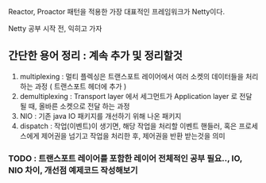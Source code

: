 Reactor, Proactor 패턴을 적용한 가장 대표적인 프레임워크가 Netty이다.

Netty 공부 시작 전, 익히고 가자

## 간단한 용어 정리 : 계속 추가 및 정리할것
1. multiplexing : 멀티 플렉싱은 트랜스포트 레이어에서 여러 소켓의 데이터들을 처리하는 과정 ( 트랜스포트 헤더에 추가 )
2. demultiplexing : Transport layer 에서 세그먼트가 Application layer 로 전달 될 때, 올바른 소켓으로 전달 하는 과정
3. NIO : 기존 java IO 패키지를 개선하기 위해 나온 패키지
4. dispatch : 작업(이벤트)이 생기면, 해당 작업을 처리할 이벤트 핸들러, 혹은 프로세스에게 제어권을 넘기고 작업을 처리한 후, 제어권을 반환 받는것을 의미  

### TODO : 트랜스포트 레이어를 포함한 레이어 전체적인 공부 필요.., IO, NIO 차이, 개선점 예제코드 작성해보기
